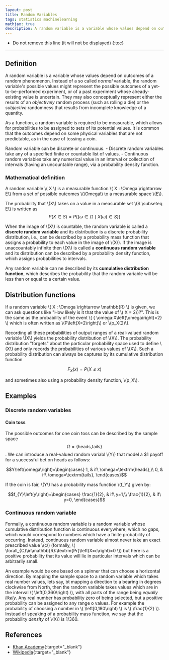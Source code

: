 ```yaml
---
layout: post
title: Random Variables
tags: statistics machinelearning
mathjax: true
description: A random variable is a variable whose values depend on outcomes of a random phenomenon. Instead of a so called _normal_ variable, the random variable's possible values might represent the possible outcomes of a yet-to-be-performed experiment, or of a past experiment whose already-existing value is uncertain.
---
```


* Do not remove this line (it will not be displayed)
{:toc}

---

## Definition

A random variable is a variable whose values depend on outcomes of a random phenomenon. Instead of a so called _normal_ variable, the random variable's possible values might represent the possible outcomes of a yet-to-be-performed experiment, or of a past experiment whose already-existing value is uncertain. They may also conceptually represent either the results of an _objectively_ random process (such as rolling a die) or the _subjective_ randomness that results from incomplete knowledge of a quantity.

As a function, a random variable is required to be measurable, which allows for probabilities to be assigned to sets of its potential values. It is common that the outcomes depend on some physical variables that are not predictable, as in the case of tossing a coin.

Random variable can be discrete or continuous.
    - Discrete random variables take any of a specified finite or countable list of values. 
    - Continuous random variables take any numerical value in an interval or collection of intervals (having an uncountable range), via a probability density function.

### Mathematical definition

A random variable \\( X \\) is a measurable function \\( X : \Omega \rightarrow E\\) from a set of possible outcomes \\(\Omega\\) to a measurable space \\(E\\).

The probability that \\(X\\) takes on a value in a measurable set \\(S \subseteq E\\) is written as $$P\left(X\in S\right)=P\left(\left\{ \omega\in\Omega\mid X\left(\omega\right)\in S\right\} \right)$$

When the image of \\(X\\) is countable, the random variable is called a **discrete random variable** and its distribution is a discrete probability distribution, i.e., can be described by a probability mass function that assigns a probability to each value in the image of \\(X\\). If the image is unaccountably infinite then \\(X\\) is called a **continuous random variable** and its distribution can be described by a probability density function, which assigns probabilities to intervals.

Any random variable can ne described by its **cumulative distribution function**, which describes the probability that the random variable will be less than or equal to a certain value.

## Distribution functions

If a random variable \\( X : \Omega \rightarrow \mathbb{R} \\) is given, we can ask questions like "How likely is it that the value of \\( X = 2\\)?". This is the same as the probability of the event \\( \{ \omega:X\left(\omega\right)=2\} \\) which is often written as \\(P\left(X=2\right)\\) or \\(p_X(2)\\).

Recording all these probabilities of output ranges of a real-valued random variable \\(X\\) yields the probability distribution of \\(X\\). The probability distribution "forgets" about the particular probability space used to define \\(X\\) and only records the probabilities of various values of \\(X\\). Such a probability distribution can always be captures by its cumulative distribution function

$$ F_{X}\left(x\right)=P\left(X\leq x\right) $$

and sometimes also using a probability density function, \\(p_X\\). 


## Examples

### Discrete random variables

#### Coin toss

The possible outcomes for one coin toss can be described by the sample space $$\Omega=\left\{ \textrm{heads,tails}\right\}$$. We can introduce a real-valued random variabl \\(Y\\) that model a $1 payoff for a successful bet on heads as follows:

$$Y\left(\omega\right)=\begin{cases}
1, & if\ \omega=\textrm{heads},\\
0, & if\ \omega=\textrm{tails},
\end{cases}$$

If the coin is fair, \\(Y\\) has a probability mass function \\(f_Y\\) given by:

$$f_{Y}\left(y\right)=\begin{cases}
\frac{1}{2}, & if\ y=1,\\
\frac{1}{2}, & if\ y=0,
\end{cases}$$

### Continuous random variable

Formally, a continuous random variable is a random variable whose cumulative distribution function is continuous everywhere, which no gaps, which would correspond to numbers which have a finite probability of occurring. Instead, continuous random variable almost never take an exact prescribed value \\(c\\) (formally, \\( \forall_{C}\in\mathbb{R}:\textrm{Pr}\left(X=c\right)=0 \\)) but here is a positive probability that its value will lie in particular intervals which can be arbitrarily small.

An example would be one based on a spinner that can choose a horizontal direction. By mapping the sample space to a random variable which takes real number values, lets say, bt mapping a direction to a bearing in degrees clockwise from North, then the random variable takes values which are in the interval \\( \left[0,360\right) \\), with all parts of the range being _equally likely_. Any real number has probability zero of being selected, but a positive probability can be assigned to any range o values. For example the probability of choosing a number in \\( \left[0,180\right) \\) is \\( \frac{1}{2} \\). Instead of speaking of a probability mass function, we say that the probability _density_ of \\(X\\) is 1/360.


## References

- [Khan Academy](https://www.youtube.com/c/khanacademy){:target="_blank"}
- [Wikipedia](https://en.wikipedia.org/wiki/Random_variable){:target="_blank"}
   